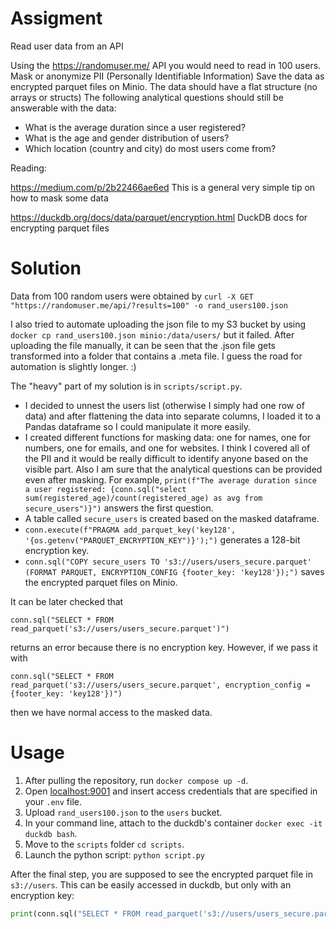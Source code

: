 # Assigment
Read user data from an API

Using the https://randomuser.me/ API you would need to read in 100 users.
Mask or anonymize PII (Personally Identifiable Information)
Save the data as encrypted parquet files on Minio. The data should have a flat structure (no arrays or structs)
The following analytical questions should still be answerable with the data:

* What is the average duration since a user registered?
* What is the age and gender distribution of users?
* Which location (country and city) do most users come from?

Reading:

https://medium.com/p/2b22466ae6ed
This is a general very simple tip on how to mask some data

https://duckdb.org/docs/data/parquet/encryption.html
DuckDB docs for encrypting parquet files

# Solution
Data from 100 random users were obtained by
`curl -X GET "https://randomuser.me/api/?results=100" -o rand_users100.json`

I also tried to automate uploading the json file to my S3 bucket by using
`docker cp rand_users100.json minio:/data/users/`
but it failed. After uploading the file manually, it can be seen that the .json file gets transformed into a folder that contains a .meta file. I guess the road for automation is slightly longer. :)

The "heavy" part of my solution is in `scripts/script.py`.
* I decided to unnest the users list (otherwise I simply had one row of data) and after flattening the data into separate columns, I loaded it to a Pandas dataframe so I could manipulate it more easily.
* I created different functions for masking data: one for names, one for numbers, one for emails, and one for websites. I think I covered all of the PII and it would be really difficult to identify anyone based on the visible part. Also I am sure that the analytical questions can be provided even after masking. For example, `print(f"The average duration since a user registered: {conn.sql("select sum(registered_age)/count(registered_age) as avg from secure_users")}")` answers the first question.
* A table called `secure_users` is created based on the masked dataframe.
* `conn.execute(f"PRAGMA add_parquet_key('key128', '{os.getenv("PARQUET_ENCRYPTION_KEY")}');")` generates a 128-bit encryption key.
* `conn.sql("COPY secure_users TO 's3://users/users_secure.parquet' (FORMAT PARQUET, ENCRYPTION_CONFIG {footer_key: 'key128'});")` saves the encrypted parquet files on Minio.

It can be later checked that 
```
conn.sql("SELECT * FROM read_parquet('s3://users/users_secure.parquet')")
```
returns an error because there is no encryption key. However, if we pass it with
```
conn.sql("SELECT * FROM read_parquet('s3://users/users_secure.parquet', encryption_config = {footer_key: 'key128'})")
```
then we have normal access to the masked data.


# Usage

1. After pulling the repository, run `docker compose up -d`. 
2. Open [localhost:9001](`http://localhost:9001/browser/users`) and insert access credentials that are specified in your `.env` file.
3. Upload `rand_users100.json` to the `users` bucket.
4. In your command line, attach to the duckdb's container `docker exec -it duckdb bash`.
5. Move to the `scripts` folder `cd scripts`.
6. Launch the python script: `python script.py`

After the final step, you are supposed to see the encrypted parquet file in `s3://users`. This can be easily accessed in duckdb, but only with an encryption key:
```python
print(conn.sql("SELECT * FROM read_parquet('s3://users/users_secure.parquet', encryption_config = {footer_key: 'key128'})"))
```
